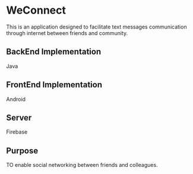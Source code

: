 # WeConnect
This is an application designed to facilitate text messages communication through internet between friends and community. 

## BackEnd Implementation
Java

## FrontEnd Implementation
Android

## Server
Firebase

## Purpose
TO enable social networking between friends and colleagues.
